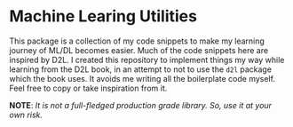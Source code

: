 # Machine Learing Utilities

This package is a collection of my code snippets to make my learning journey of ML/DL becomes easier. Much of the code snippets here are inspired by D2L. I created this repository to implement things my way while learning from the D2L book, in an attempt to not to use the `d2l` package which the book uses. It avoids me writing all the boilerplate code myself. Feel free to copy or take inspiration from it.

**NOTE**: *It is not a full-fledged production grade library. So, use it at your own risk.*
